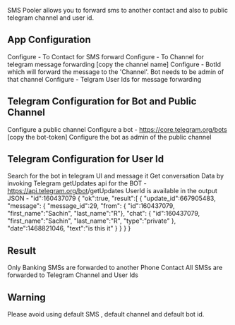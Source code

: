 SMS Pooler allows you to forward sms to another contact and also to public telegram channel and user id.

App Configuration
---
Configure - To Contact for SMS forward
Configure - To Channel for telegram message forwarding [copy the channel name]
Configure - BotId which will forward the message to the 'Channel'. Bot needs to be admin of that channel
Configure - Telgram User Ids for message forwarding 

Telegram Configuration for Bot and Public Channel
-------------------------------------------------
Configure a public channel
Configure a bot - https://core.telegram.org/bots [copy the bot-token]
Configure the bot as admin of the public channel

Telegram Configuration for User Id
----------------------------------
Search for the bot in telegram UI and message it 
Get conversation Data by invoking Telegram getUpdates api for the BOT - https://api.telegram.org/bot<BOT-TOKEN>/getUpdates
UserId is available in the output JSON - "id":160437079
{
    "ok":true,
    "result":[
     {
        "update_id":667905483,
        "message":
        {
            "message_id":29,
            "from":
            {
                "id":160437079,
                "first_name":"Sachin",
                "last_name":"R"},
                "chat":
                {
                    "id":160437079,
                    "first_name":"Sachin",
                    "last_name":"R",
                    "type":"private"
                },
                "date":1468821046,
                "text":"is this it"
             }
         }
      }
  }

Result
---
Only Banking SMSs are forwarded to another Phone Contact
All SMSs are forwarded to Telegram Channel and User Ids

Warning
---
Please avoid using default SMS , default channel and default bot id.